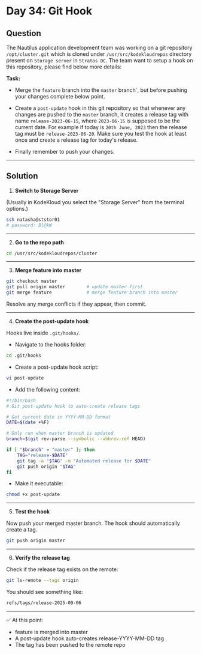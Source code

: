# Day 34: Git Hook

## Question

The Nautilus application development team was working on a git repository `/opt/cluster.git` which is cloned under `/usr/src/kodekloudrepos` directory present on `Storage server` in `Stratos DC`. The team want to setup a hook on this repository, please find below more details:

**Task:**

- Merge the `feature` branch into the `master` branch`, but before pushing your changes complete below point.

- Create a `post-update` hook in this git repository so that whenever any changes are pushed to the `master` branch, it creates a release tag with name `release-2023-06-15`, where `2023-06-15` is supposed to be the current date. For example if today is `20th June, 2023` then the release tag must be `release-2023-06-20`. Make sure you test the hook at least once and create a release tag for today's release.

- Finally remember to push your changes.

---

## Solution

1. **Switch to Storage Server**

(Usually in KodeKloud you select the "Storage Server" from the terminal options.)

```bash
ssh natasha@ststor01
# password: Bl@kW
```

---

2. **Go to the repo path**

```bash
cd /usr/src/kodekloudrepos/cluster
```

---

3. **Merge feature into master**

```bash
git checkout master
git pull origin master        # update master first
git merge feature             # merge feature branch into master
```
Resolve any merge conflicts if they appear, then commit.

---

4. **Create the post-update hook**

Hooks live inside `.git/hooks/`.

- Navigate to the hooks folder:

```bash
cd .git/hooks
```

- Create a post-update hook script:

```bash
vi post-update
```

- Add the following content:

```bash
#!/bin/bash
# Git post-update hook to auto-create release tags

# Get current date in YYYY-MM-DD format
DATE=$(date +%F)

# Only run when master branch is updated
branch=$(git rev-parse --symbolic --abbrev-ref HEAD)

if [ "$branch" = "master" ]; then
    TAG="release-$DATE"
    git tag -a "$TAG" -m "Automated release for $DATE"
    git push origin "$TAG"
fi
```

- Make it executable:

```bash
chmod +x post-update
```
---

5. **Test the hook**

Now push your merged master branch. The hook should automatically create a tag.

```bash
git push origin master
```

---

6. **Verify the release tag**

Check if the release tag exists on the remote:

```bash
git ls-remote --tags origin
```
You should see something like:

```bash
refs/tags/release-2025-09-06
```
---

✅ At this point:

- feature is merged into master
- A post-update hook auto-creates release-YYYY-MM-DD tag
- The tag has been pushed to the remote repo